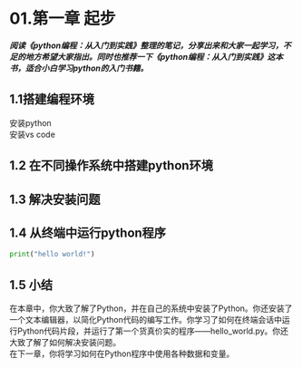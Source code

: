 # 01.第一章 起步

**_阅读《python编程：从入门到实践》整理的笔记，分享出来和大家一起学习，不足的地方希望大家指出。同时也推荐一下《python编程：从入门到实践》这本书，适合小白学习python的入门书籍。_**
<a name="0b450903"></a>

<a name="931965f8"></a>
## 1.1搭建编程环境

安装python<br />安装vs code

<a name="8f18dd6c"></a>
## 1.2 在不同操作系统中搭建python环境

<a name="568404be"></a>
## 1.3 解决安装问题

<a name="6983b3a6"></a>
## 1.4 从终端中运行python程序

```python
print("hello world!")
```

<a name="2d6347ef"></a>
## 1.5 小结

在本章中，你大致了解了Python，并在自己的系统中安装了Python。你还安装了一个文本编辑器，以简化Python代码的编写工作。你学习了如何在终端会话中运行Python代码片段，并运行了第一个货真价实的程序——hello_world.py。你还大致了解了如何解决安装问题。<br />在下一章，你将学习如何在Python程序中使用各种数据和变量。

<a name="ddedca9e"></a>
# 
